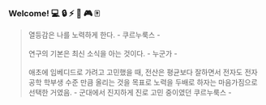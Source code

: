 ### Welcome! :computer: :lock: :zap: :satellite: :video_game: :mahjong:

> 열등감은 나를 노력하게 한다. - 쿠르누룩스 - <br> <br> 
> 연구의 기본은 최신 소식을 아는 것이다. - 누군가 - <br> <br>
> 애초에 임베디드로 가려고 고민했을 때, 전산은 평균보다 잘하면서 전자도 전자 공학 학부생 수준 만큼 올리는 것을 목표로 노력을 두배로 하자는 마음가짐으로 선택한 거였음. - 군대에서 진지하게 진로 고민 중이였던 쿠르누룩스 -
<!--
**curnurx/curnurx** is a ✨ _special_ ✨ repository because its `README.md` (this file) appears on your GitHub profile.

Here are some ideas to get you started:

- 🔭 I’m currently working on ...
- 🌱 I’m currently learning ...
- 👯 I’m looking to collaborate on ...
- 🤔 I’m looking for help with ...
- 💬 Ask me about ...
- 📫 How to reach me: ...
- 😄 Pronouns: ...
- ⚡ Fun fact: ...
-->
